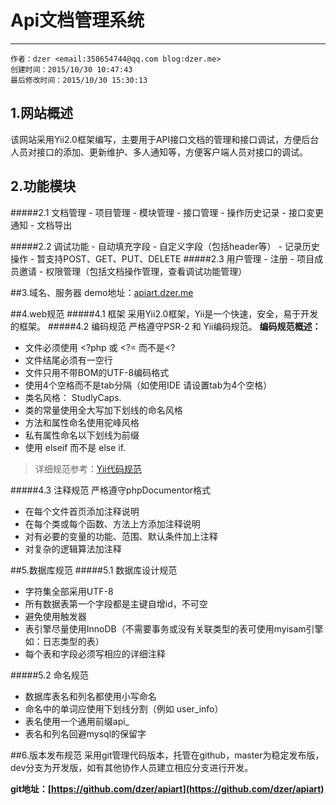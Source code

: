 # Api文档管理系统 #
----------
	作者：dzer <email:358654744@qq.com blog:dzer.me>
	创建时间：2015/10/30 ‏‎10:47:43
	最后修改时间：2015/10/30 15:30:13 



## 1.网站概述
该网站采用Yii2.0框架编写，主要用于API接口文档的管理和接口调试，方便后台人员对接口的添加、更新维护、多人通知等，方便客户端人员对接口的调试。

## 2.功能模块

#####2.1 文档管理
	- 项目管理
	- 模块管理
	- 接口管理
	- 操作历史记录
	- 接口変更通知
	- 文档导出
	
#####2.2 调试功能
	- 自动填充字段
	- 自定义字段（包括header等）
	- 记录历史操作
	- 暂支持POST、GET、PUT、DELETE
#####2.3 用户管理
	- 注册
	- 项目成员邀请
	- 权限管理（包括文档操作管理，查看调试功能管理）

##3.域名、服务器
demo地址：[apiart.dzer.me](http://apiart.dzer.me)

##4.web规范
#####4.1 框架
采用Yii2.0框架，Yii是一个快速，安全，易于开发的框架。
#####4.2 编码规范
	严格遵守PSR-2 和 Yii编码规范。
**编码规范概述：**

- 文件必须使用 <?php 或 <?= 而不是<?
- 文件结尾必须有一空行
- 文件只用不带BOM的UTF-8编码格式
- 使用4个空格而不是tab分隔（如使用IDE 请设置tab为4个空格）
- 类名风格： StudlyCaps.
- 类的常量使用全大写加下划线的命名风格
- 方法和属性命名使用驼峰风格
- 私有属性命名以下划线为前缀
- 使用 elseif 而不是 else if.

> 详细规范参考：[Yii代码规范](http://dzer.me/2015/10/10/yii2%E7%9A%84%E6%A0%B8%E5%BF%83%E4%BB%A3%E7%A0%81%E7%9A%84%E7%BC%96%E7%A0%81%E8%A7%84%E8%8C%83/)

#####4.3 注释规范
严格遵守phpDocumentor格式

- 在每个文件首页添加注释说明
- 在每个类或每个函数、方法上方添加注释说明
- 对有必要的变量的功能、范围、默认条件加上注释
- 对复杂的逻辑算法加注释

##5.数据库规范
#####5.1 数据库设计规范
- 字符集全部采用UTF-8
- 所有数据表第一个字段都是主键自增id，不可空
- 避免使用触发器
- 表引擎尽量使用InnoDB（不需要事务或没有关联类型的表可使用myisam引擎 如：日志类型的表）
- 每个表和字段必须写相应的详细注释

#####5.2 命名规范
- 数据库表名和列名都使用小写命名
- 命名中的单词应使用下划线分割（例如 user_info）
- 表名使用一个通用前缀api_
- 表名和列名回避mysql的保留字

##6.版本发布规范
采用git管理代码版本，托管在github，master为稳定发布版，dev分支为开发版，如有其他协作人员建立相应分支进行开发。

**git地址：[https://github.com/dzer/apiart](https://github.com/dzer/apiart)**
